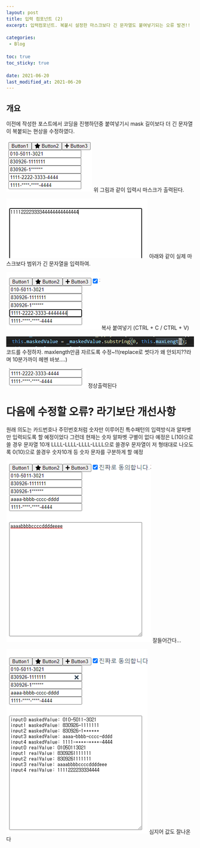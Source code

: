 ```yaml
---
layout: post
title: 입력 컴포넌트 (2)
excerpt: 입력컴포넌트. 복붙시 설정한 마스크보다 긴 문자열도 붙여넣기되는 오류 발견!!

categories: 
 - Blog

toc: true
toc_sticky: true

date: 2021-06-20
last_modified_at: 2021-06-20
---
```


## 개요
이전에 작성한 포스트에서 코딩을 진행하던중 붙여넣기시 mask 길이보다 더 긴 문자열이 복붙되는 현상을
수정하였다.

![](/assets/images/20210710/20210710_1.PNG)
위 그림과 같이 입력시 마스크가 출력된다.

![](/assets/images/20210710/20210710_2.PNG)
아래와 같이 실제 마스크보다 범위가 긴 문자열을 입력하여.

![](/assets/images/20210710/20210710_3.PNG)
복사 붙여넣기 (CTRL + C / CTRL + V)

![](/assets/images/20210710/20210710_4.PNG)
코드를 수정하자. maxlength만큼 자르도록 수정~!!(replace로 썻다가 왜 안되지??라며 10분가까이 헤멘 바보....)

![](/assets/images/20210710/20210710_5.PNG)
정상출력된다

# 다음에 수정할 오류? 라기보단 개선사항
원래 의도는 카드번호나 주민번호처럼 숫자만 이루어진 특수패턴의 입력방식과 
알파벳만 입력되도록 할 예정이었다
그런데 현재는 숫자 알파벳 구별이 없다
예정은 L(10)으로 쓸 경우 문자열 10개 
LLLL-LLLL-LLLL-LLLL으로 쓸경우 문자열이 저 형태대로 나오도록
0(10)으로 쓸경우 숫자10개 등 숫자 문자를 구분하게 할 예정

![](/assets/images/20210710/20210710_6.PNG)
잘들어간다...

![](/assets/images/20210710/20210710_7.PNG)
심지어 값도 잘나온다